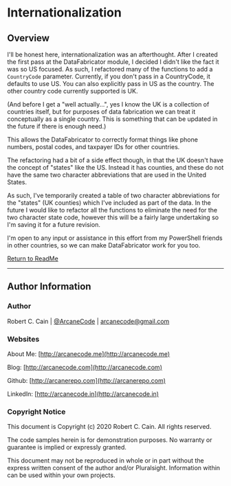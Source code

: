 # Internationalization

## Overview

I'll be honest here, internationalization was an afterthought. After I created the first pass at the DataFabricator module, I decided I didn't like the fact it was so US focused. As such, I refactored many of the functions to add a `CountryCode` parameter. Currently, if you don't pass in a CountryCode, it defaults to use US. You can also explicitly pass in US as the country. The other country code currently supported is UK.

(And before I get a "well actually...", yes I know the UK is a collection of countries itself, but for purposes of data fabrication we can treat it conceptually as a single country. This is something that can be updated in the future if there is enough need.)

This allows the DataFabricator to correctly format things like phone numbers, postal codes, and taxpayer IDs for other countries.

The refactoring had a bit of a side effect though, in that the UK doesn't have the concept of "states" like the US. Instead it has counties, and these do not have the same two character abbreviations that are used in the United States.

As such, I've temporarily created a table of two character abbreviations for the "states" (UK counties) which I've included as part of the data. In the future I would like to refactor all the functions to eliminate the need for the two character state code, however this will be a fairly large undertaking so I'm saving it for a future revision.

I'm open to any input or assistance in this effort from my PowerShell friends in other countries, so we can make DataFabricator work for you too.

[Return to ReadMe](..\ReadMe.md)

---

## Author Information

### Author

Robert C. Cain | [@ArcaneCode](https://twitter.com/arcanecode) | arcanecode@gmail.com

### Websites

About Me: [http://arcanecode.me](http://arcanecode.me)

Blog: [http://arcanecode.com](http://arcanecode.com)

Github: [http://arcanerepo.com](http://arcanerepo.com)

LinkedIn: [http://arcanecode.in](http://arcanecode.in)

### Copyright Notice

This document is Copyright (c) 2020 Robert C. Cain. All rights reserved.

The code samples herein is for demonstration purposes. No warranty or guarantee is implied or expressly granted.

This document may not be reproduced in whole or in part without the express written consent of the author and/or Pluralsight. Information within can be used within your own projects.
